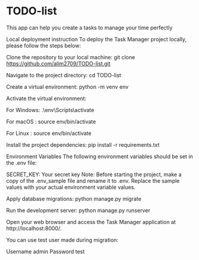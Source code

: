 # TODO-list
This app can help you create a tasks to manage your time perfectly

Local deployment instruction
To deploy the Task Manager project locally, please follow the steps below:

Clone the repository to your local machine: git clone https://github.com/alim2709/TODO-list.git

Navigate to the project directory: cd TODO-list

Create a virtual environment: python -m venv env

Activate the virtual environment:

For Windows:  .\env\Scripts\activate

For macOS : source env/bin/activate

For Linux : source env/bin/activate

Install the project dependencies: pip install -r requirements.txt

Environment Variables
The following environment variables should be set in the .env file:

SECRET_KEY: Your  secret key
Note: Before starting the project, make a copy of the .env_sample file and rename it to .env. Replace the sample values with your actual environment variable values.

Apply database migrations: python manage.py migrate

Run the development server: python manage.py runserver

Open your web browser and access the Task Manager application at http://localhost:8000/.

You can use test user made during migration:

Username admin
Password test
